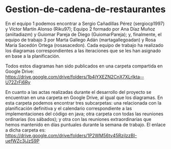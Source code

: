 # Gestion-de-cadena-de-restaurantes

En el equipo 1 podemos encontrar a Sergio Cañadillas Pérez (sergiocp1997) y Víctor Martín Alonso (Riku97); Equipo 2 formado por Ana Díaz Muñoz (aniitadiazm) y Guiomar Pareja de Diego (GuiomarPareja); y, finalmente, el equipo de trabajo 3 por Marta Gallego Adán (martagallegoadan) y Rosa María Sacedón Ortega (rosasacedon). 
Cada equipo de trabajo ha realizado los diagramas correspondientes a las iteraciones que se les han asignado en base a la planificación. 

Todos estos diagramas han sido publicados en una carpeta compartida en Google Drive: https://drive.google.com/drive/folders/1b4jYXEZN2CnX7XLrlkta--U72ZrFi6Ry 

En cuanto a las actas realizadas durante el desarrollo del proyecto se encuentran en una carpeta en Google Drive, al igual que los diagramas. En esta carpeta podemos encontrar tres subcarpetas: una relacionada con la planificación definitiva y el calendario correspondiente a las implementaciones del código en java; otra carpeta con todas las reuniones ordinarias (los sábados); y otra con las reuniones extraordinarias que hemos mantenido en días puntuales durante la semana de trabajo. El enlace a dicha carpeta es: https://drive.google.com/drive/folders/1P2WM56tv45RzjlzzBI-uefWZc3jJzS9P
